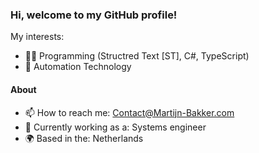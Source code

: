 ### Hi, welcome to my GitHub profile!

My interests: 
- 🧑‍💻 Programming (Structred Text [ST], C#, TypeScript)
- 🤖 Automation Technology

#### About

- 📫 How to reach me: Contact@Martijn-Bakker.com
- 🏢 Currently working as a: Systems engineer
- 🌍 Based in the: Netherlands
